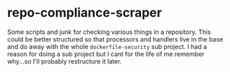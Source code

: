 # repo-compliance-scraper

Some scripts and junk for checking various things in a repository. This could be better structured so that processors and handlers live in the base and do away with the whole `dockerfile-security` sub project. I had a reason for doing a sub project but I cant for the life of me remember why...so I'll probably restructure it later. 